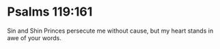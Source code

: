 # Psalms 119:161

Sin and Shin Princes persecute me without cause, but my heart stands in awe of your words.
